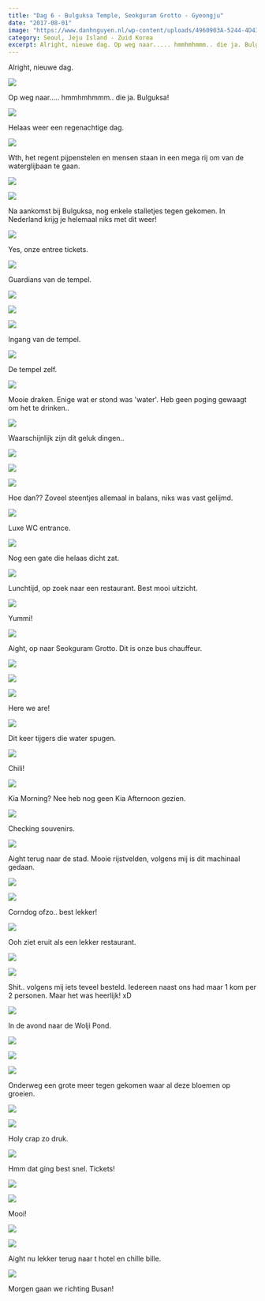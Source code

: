 ```yaml
---
title: "Dag 6 - Bulguksa Temple, Seokguram Grotto - Gyeongju"
date: "2017-08-01"
image: "https://www.danhnguyen.nl/wp-content/uploads/4960903A-5244-4D43-B265-C4A4AA87DC92.jpg"
category: Seoul, Jeju Island - Zuid Korea
excerpt: Alright, nieuwe dag. Op weg naar..... hmmhmhmmm.. die ja. Bulguksa...
---
```


Alright, nieuwe dag.

![](https://www.danhnguyen.nl/wp-content/uploads//CB4E94D4-E5D3-452B-962A-BAD67A5861CC-700x394.jpg)

Op weg naar..... hmmhmhmmm.. die ja. Bulguksa!

![](https://www.danhnguyen.nl/wp-content/uploads//2E9D2D6C-D6F2-48F9-8879-4D71A8863DF9-700x394.jpg)

Helaas weer een regenachtige dag.

![](https://www.danhnguyen.nl/wp-content/uploads//EC9A70C9-1FBB-4FEC-A220-09F08B97E830-700x394.jpg)

Wth, het regent pijpenstelen en mensen staan in een mega rij om van de waterglijbaan te gaan.

![](https://www.danhnguyen.nl/wp-content/uploads//4A027B3D-540A-4151-B532-3ADFBA74552F-700x394.jpg)

![](https://www.danhnguyen.nl/wp-content/uploads//33444588-30C0-46D0-B658-0BA74966C18D-700x394.jpg)

Na aankomst bij Bulguksa, nog enkele stalletjes tegen gekomen. In Nederland krijg je helemaal niks met dit weer!

![](https://www.danhnguyen.nl/wp-content/uploads//45790AE6-C0C5-4988-8306-165B4EB1C1F8-700x394.jpg)

Yes, onze entree tickets.

![](https://www.danhnguyen.nl/wp-content/uploads//80744EEE-1AD7-406F-A0F0-337CDB3C71B0-700x394.jpg)

Guardians van de tempel.

![](https://www.danhnguyen.nl/wp-content/uploads//842B59CE-A3A2-4969-BDB1-D4A2254E8C11-700x394.jpg)

![](https://www.danhnguyen.nl/wp-content/uploads//FDA0DCD5-FB54-4628-8712-C26E2CF36C3D-700x394.jpg)

![](https://www.danhnguyen.nl/wp-content/uploads//5010B65B-7F19-44BA-8476-E4D60B03CD2C-700x394.jpg)

Ingang van de tempel.

![](https://www.danhnguyen.nl/wp-content/uploads//FD03409F-6CD8-4400-BADB-BE96CC257EE7-700x394.jpg)

De tempel zelf.

![](https://www.danhnguyen.nl/wp-content/uploads//4960903A-5244-4D43-B265-C4A4AA87DC92-700x394.jpg)

Mooie draken. Enige wat er stond was 'water'. Heb geen poging gewaagt om het te drinken..

![](https://www.danhnguyen.nl/wp-content/uploads//3666501D-6EE2-4572-BB5C-8E5F37DE2640-700x394.jpg)

Waarschijnlijk zijn dit geluk dingen..

![](https://www.danhnguyen.nl/wp-content/uploads//A240E1E5-F62B-4B27-82C9-F2250B4686A6-700x394.jpg)

![](https://www.danhnguyen.nl/wp-content/uploads//2CF51351-D50D-4B99-BE65-076DEE89801D-700x394.jpg)

![](https://www.danhnguyen.nl/wp-content/uploads//4475160F-1E22-435D-98F5-3113EEB90261-700x394.jpg)

Hoe dan?? Zoveel steentjes allemaal in balans, niks was vast gelijmd.

![](https://www.danhnguyen.nl/wp-content/uploads//2D07B2E8-712E-4D77-9E0C-08B98818CB8D-700x394.jpg)

Luxe WC entrance.

![](https://www.danhnguyen.nl/wp-content/uploads//7F770EA1-2D2B-462A-A99C-F5B4BCC45124-700x394.jpg)

Nog een gate die helaas dicht zat.

![](https://www.danhnguyen.nl/wp-content/uploads//877A4216-0EDF-4EED-98AB-4768457D7550-700x394.jpg)

Lunchtijd, op zoek naar een restaurant. Best mooi uitzicht.

![](https://www.danhnguyen.nl/wp-content/uploads//093CAAEF-5402-4883-9200-7976273B08DC-700x394.jpg)

Yummi!

![](https://www.danhnguyen.nl/wp-content/uploads//46C75B19-17DF-4CAA-AAD9-92AC7A648E77-700x394.jpg)

Aight, op naar Seokguram Grotto. Dit is onze bus chauffeur.

![](https://www.danhnguyen.nl/wp-content/uploads//C4603A97-832D-41C4-9116-6BEBF2C4994C-700x394.jpg)

![](https://www.danhnguyen.nl/wp-content/uploads//43F24802-960B-4D95-B773-8D11FFD87BBF-700x394.jpg)

![](https://www.danhnguyen.nl/wp-content/uploads//AE54C49A-8DA8-445C-9DDD-EC3544091BF5-700x394.jpg)

Here we are!

![](https://www.danhnguyen.nl/wp-content/uploads//3C4745BC-81BA-400B-A692-CB26C8EAF6F4-700x394.jpg)

Dit keer tijgers die water spugen.

![](https://www.danhnguyen.nl/wp-content/uploads//4A3DE486-0109-4C99-9FA7-E01B08A34DE6-700x394.jpg)

Chili!

![](https://www.danhnguyen.nl/wp-content/uploads//61D6CF47-B4B0-4927-B3DF-D6E4C174452E-700x394.jpg)

Kia Morning? Nee heb nog geen Kia Afternoon gezien.

![](https://www.danhnguyen.nl/wp-content/uploads//77B45E8C-9B24-434E-A810-0A6EB829B22E-700x394.jpg)

Checking souvenirs.

![](https://www.danhnguyen.nl/wp-content/uploads//8FD3CBAB-F53A-43AE-BD29-900133F076A6-700x394.jpg)

Aight terug naar de stad. Mooie rijstvelden, volgens mij is dit machinaal gedaan.

![](https://www.danhnguyen.nl/wp-content/uploads//2044EA57-1903-4042-ABE0-8CDEC89EB16B-700x394.jpg)

![](https://www.danhnguyen.nl/wp-content/uploads//F7DA2D42-9C4F-4328-A1DF-AF1DA331167D-700x394.jpg)

Corndog ofzo.. best lekker!

![](https://www.danhnguyen.nl/wp-content/uploads//FDF5387D-8F8C-4D1A-9734-FF1EFB2A590D-700x394.jpg)

Ooh ziet eruit als een lekker restaurant.

![](https://www.danhnguyen.nl/wp-content/uploads//23C4BB78-1B9A-4770-B2CD-0EF81711851B-700x394.jpg)

![](https://www.danhnguyen.nl/wp-content/uploads//061C712A-FEFF-47FB-A294-33292C709E34-700x394.jpg)

Shit.. volgens mij iets teveel besteld. Iedereen naast ons had maar 1 kom per 2 personen. Maar het was heerlijk! xD

![](https://www.danhnguyen.nl/wp-content/uploads//D11ACA66-C212-4EF2-A466-A71AE1D61A73-700x394.jpg)

In de avond naar de Wolji Pond.

![](https://www.danhnguyen.nl/wp-content/uploads//BD999B8E-202A-4606-BEC8-0359C062B7BA-700x394.jpg)

![](https://www.danhnguyen.nl/wp-content/uploads//A1E2884D-456D-496D-8708-30F9323EABA2-700x394.jpg)

![](https://www.danhnguyen.nl/wp-content/uploads//FF84D533-7CBC-4232-B36F-A924F5A1D8FC-700x394.jpg)

Onderweg een grote meer tegen gekomen waar al deze bloemen op groeien.

![](https://www.danhnguyen.nl/wp-content/uploads//26C1A5AD-E428-4186-A4BF-DA0F80D06B62-700x394.jpg)

![](https://www.danhnguyen.nl/wp-content/uploads//7E3C76C3-4080-4001-81CF-4504B1D7821A-700x394.jpg)

Holy crap zo druk.

![](https://www.danhnguyen.nl/wp-content/uploads//31469919-2F0F-441F-84C4-1E16CD94E8D7-700x394.jpg)

Hmm dat ging best snel. Tickets!

![](https://www.danhnguyen.nl/wp-content/uploads//73ECD73E-65CD-47B7-B516-349C4700BFF9-700x394.jpg)

![](https://www.danhnguyen.nl/wp-content/uploads//10C4C274-5BCE-4546-B54F-CE13D935D335-700x394.jpg)

Mooi!

![](https://www.danhnguyen.nl/wp-content/uploads//C2CD6893-1A96-4775-BB8C-F99B2A2FC60F-700x394.jpg)

![](https://www.danhnguyen.nl/wp-content/uploads//C4A1175D-B1ED-47E0-B7EF-6847B5ED81CE-700x394.jpg)

Aight nu lekker terug naar t hotel en chille bille.

![](https://www.danhnguyen.nl/wp-content/uploads//10A3F52A-364F-4AF0-9B8B-21E4005ECEC2-700x394.jpg)

Morgen gaan we richting Busan!
